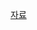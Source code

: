 [자료](https://file.notion.so/f/f/2e42b292-3597-492a-9d2f-caaf0ff36a48/a1c39c09-521d-4747-8f17-99d80ac8430f/Spring_Security.pdf?table=block&id=20364913-6c11-80d7-bcb0-d81cff09c00d&spaceId=2e42b292-3597-492a-9d2f-caaf0ff36a48&expirationTimestamp=1748649600000&signature=YHaa8PxLOai7DN_ZmswthbRPcfI3sCLlGYZqQ3fDPaU&downloadName=Spring+Security.pdf)